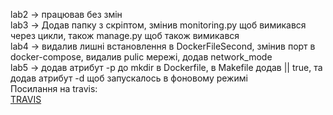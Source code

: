 lab2 -> працював без змін <br/>
lab3 -> Додав папку з скріптом, змінив monitoring.py щоб вимикався через цикли, також manage.py щоб також вимикався <br/>
lab4 -> видалив лишні встановлення в DockerFileSecond, змінив порт в docker-compose, видалив pulic мережі, додав network_mode <br/>
lab5 -> додав атрибут -p до mkdir в Dockerfile, в Makefile додав || true, та додав атрибут -d щоб запускалось в фоновому режимі <br/>
Посилання на travis:<br/>
[TRAVIS](https://travis-ci.com/RoffyMonsta/Lomovatskyi)
